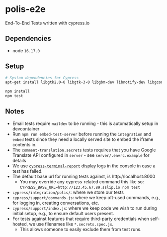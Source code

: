 # polis-e2e

End-To-End Tests written with cypress.io

## Dependencies

* node `16.17.0`

## Setup

```sh
# System dependencies for Cypress
apt-get install libgtk2.0-0 libgtk-3-0 libgbm-dev libnotify-dev libgconf-2-4 libnss3 libxss1 libasound2 libxtst6 xauth xvfb

npm install
npm test
```

## Notes

* Email tests require `maildev` to be running - this is automatically setup in devcontainer
* Run `npm run embed-test-server` before running the `integration` and `embed` tests since they need a locally served site to embed the iframe contents in.
* The `comment-translation.secrets` tests requires that you have Google Translate API configured in `server` - see `server/.envrc.example` for details
* We use [`cypress-terminal-report`](https://github.com/archfz/cypress-terminal-report) display logs in the console in case a test has failed.
* The default base url for running tests against, is http://localhost:8000
  * You may override any cypress-related command this like so: `CYPRESS_BASE_URL=http://123.45.67.89.sslip.io npm test`
* `cypress/integration/polis/`: where we store our tests
* `cypress/support/commands.js`: where we keep oft-used commands, e.g., for logging in, creating conversations, etc.
* `cypress/support/index.js`: where we keep code we wish to run during initial setup, e.g., to ensure default users present.
* For tests against features that require third-party credentials when self-hosted, we use filenames like `*.secrets.spec.js`.
  * This allows someone to easily exclude them from test runs.
